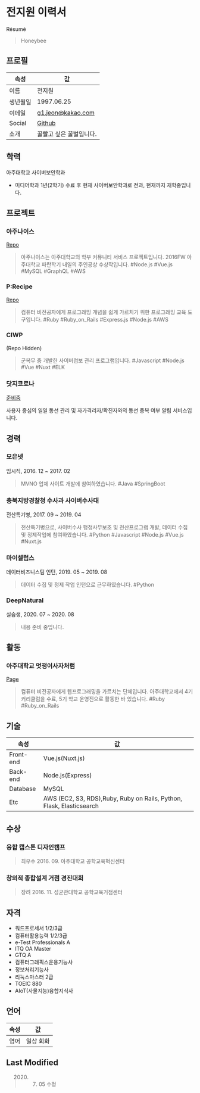 # 전지원 이력서

Résumé
> Honeybee

## 프로필

|속성|값|
|---|---|
|이름|전지원|
|생년월일|1997.06.25|
|이메일|g1.jeon@kakao.com|
|Social|[Github](http://github.com/g1-tommy)|
|소개|꿀빨고 싶은 꿀벌입니다.|

## 학력

아주대학교 사이버보안학과

- 미디어학과 1년(2학기) 수료 후 현재 사이버보안학과로 전과, 현재까지 재학중입니다.

## 프로젝트

### 아주나이스

[Repo](http://github.com/bbansrun/AjouNICE)

> 아주나이스는 아주대학교의 학부 커뮤니티 서비스 프로젝트입니다. 2016FW 아주대학교 파란학기 내일의 주인공상 수상작입니다. #Node.js #Vue.js #MySQL #GraphQL #AWS

### P:Recipe

[Repo](http://github.com/g1-tommy/PRecipe)

> 컴퓨터 비전공자에게 프로그래밍 개념을 쉽게 가르치기 위한 프로그래밍 교육 도구입니다. #Ruby #Ruby_on_Rails #Express.js #Node.js #AWS

### CIWP

(Repo Hidden)

> 군복무 중 개발한 사이버첩보 관리 프로그램입니다. #Javascript #Node.js #Vue #Nuxt #ELK

### 닷지코로나

[준비중](?)

사용자 중심의 일일 동선 관리 및 자가격리자/확진자와의 동선 중복 여부 알림 서비스입니다.

## 경력

### 모은넷

임시직, 2016. 12 ~ 2017. 02
> MVNO 업체 사이트 개발에 참여하였습니다. #Java #SpringBoot

### 충북지방경찰청 수사과 사이버수사대

전산특기병, 2017. 09 ~ 2019. 04
> 전산특기병으로, 사이버수사 행정사무보조 및 전산프로그램 개발, 데이터 수집 및 정제작업에 참여하였습니다. #Python #Javascript #Node.js #Vue.js #Nuxt.js

### 마이셀럽스

데이터비즈니스팀 인턴, 2019. 05 ~ 2019. 08
> 데이터 수집 및 정제 작업 인턴으로 근무하였습니다. #Python

### DeepNatural

실습생, 2020. 07 ~ 2020. 08
> 내용 준비 중입니다.

## 활동

### 아주대학교 멋쟁이사자처럼

[Page](http://github.com/aulikelion)

> 컴퓨터 비전공자에게 웹프로그래밍을 가르치는 단체입니다. 아주대학교에서 4기 커리큘럼을 수료, 5기 학교 운영진으로 활동한 바 있습니다. #Ruby #Ruby_on_Rails

## 기술

|속성|값|
|---|---|
|Front-end|Vue.js(Nuxt.js)|
|Back-end|Node.js(Express)|
|Database|MySQL|
|Etc|AWS (EC2, S3, RDS),Ruby, Ruby on Rails, Python, Flask, Elasticsearch|

## 수상

### 융합 캡스톤 디자인캠프

> 최우수 2016. 09. 아주대학교 공학교육혁신센터

### 창의적 종합설계 거점 경진대회

> 장려 2016. 11. 성균관대학교 공학교육거점센터

## 자격

- 워드프로세서 1/2/3급
- 컴퓨터활용능력 1/2/3급
- e-Test Professionals A
- ITQ OA Master
- GTQ A
- 컴퓨터그래픽스운용기능사
- 정보처리기능사
- 리눅스마스터 2급
- TOEIC 880
- AIoT(사물지능)융합지식사

## 언어

|속성|값|
|---|---|
|영어|일상 회화|

## Last Modified

> 2020. 07. 05 수정
